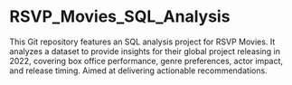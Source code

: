 # RSVP_Movies_SQL_Analysis
This Git repository features an SQL analysis project for RSVP Movies. It analyzes a dataset to provide insights for their global project releasing in 2022, covering box office performance, genre preferences, actor impact, and release timing. Aimed at delivering actionable recommendations.

